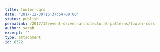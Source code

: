 ```yaml
---
title: fowler-cqrs
date: '2017-12-30T16:37:54-08:00'
status: publish
permalink: /2017/12/event-driven-architectural-patterns/fowler-cqrs
author: sarah
excerpt: ''
type: attachment
id: 6372
---
```

<!DOCTYPE html PUBLIC "-//W3C//DTD HTML 4.0 Transitional//EN" "http://www.w3.org/TR/REC-html40/loose.dtd">
<?xml encoding="UTF-8">
